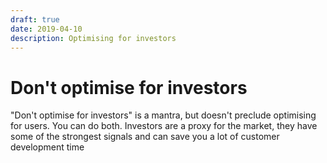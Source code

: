 ```yaml
---
draft: true
date: 2019-04-10
description: Optimising for investors
---
```


# Don't optimise for investors

"Don't optimise for investors" is a mantra, but doesn't preclude optimising for users. You can do both. Investors are a proxy for the market, they have some of the strongest signals and can save you a lot of customer development time